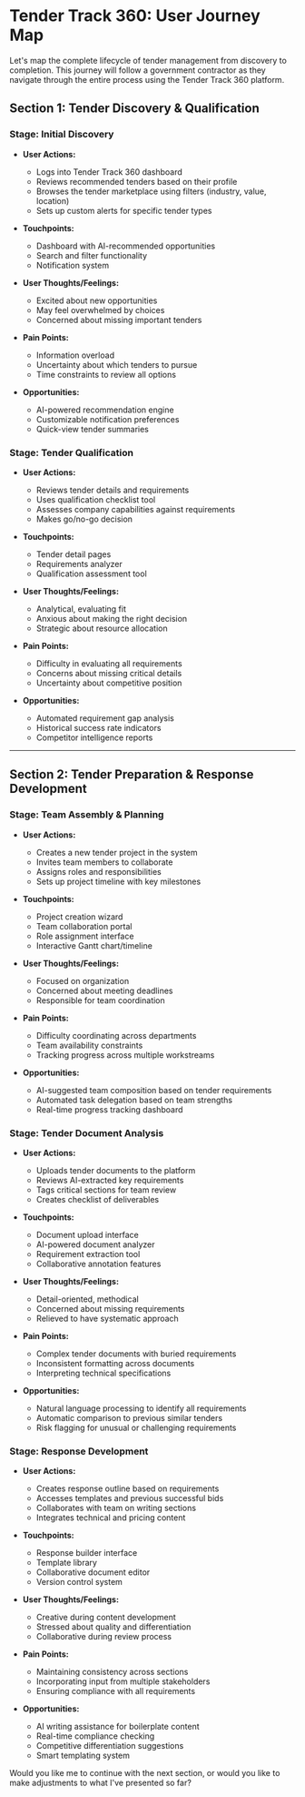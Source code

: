# Tender Track 360: User Journey Map

Let's map the complete lifecycle of tender management from discovery to completion. This journey will follow a government contractor as they navigate through the entire process using the Tender Track 360 platform.

## Section 1: Tender Discovery & Qualification

### Stage: Initial Discovery
- **User Actions:**
  - Logs into Tender Track 360 dashboard
  - Reviews recommended tenders based on their profile
  - Browses the tender marketplace using filters (industry, value, location)
  - Sets up custom alerts for specific tender types
  
- **Touchpoints:**
  - Dashboard with AI-recommended opportunities
  - Search and filter functionality
  - Notification system
  
- **User Thoughts/Feelings:**
  - Excited about new opportunities
  - May feel overwhelmed by choices
  - Concerned about missing important tenders
  
- **Pain Points:**
  - Information overload
  - Uncertainty about which tenders to pursue
  - Time constraints to review all options
  
- **Opportunities:**
  - AI-powered recommendation engine
  - Customizable notification preferences
  - Quick-view tender summaries

### Stage: Tender Qualification
- **User Actions:**
  - Reviews tender details and requirements
  - Uses qualification checklist tool
  - Assesses company capabilities against requirements
  - Makes go/no-go decision
  
- **Touchpoints:**
  - Tender detail pages
  - Requirements analyzer
  - Qualification assessment tool
  
- **User Thoughts/Feelings:**
  - Analytical, evaluating fit
  - Anxious about making the right decision
  - Strategic about resource allocation
  
- **Pain Points:**
  - Difficulty in evaluating all requirements
  - Concerns about missing critical details
  - Uncertainty about competitive position
  
- **Opportunities:**
  - Automated requirement gap analysis
  - Historical success rate indicators
  - Competitor intelligence reports

---

## Section 2: Tender Preparation & Response Development

### Stage: Team Assembly & Planning
- **User Actions:**
  - Creates a new tender project in the system
  - Invites team members to collaborate
  - Assigns roles and responsibilities
  - Sets up project timeline with key milestones
  
- **Touchpoints:**
  - Project creation wizard
  - Team collaboration portal
  - Role assignment interface
  - Interactive Gantt chart/timeline
  
- **User Thoughts/Feelings:**
  - Focused on organization
  - Concerned about meeting deadlines
  - Responsible for team coordination
  
- **Pain Points:**
  - Difficulty coordinating across departments
  - Team availability constraints
  - Tracking progress across multiple workstreams
  
- **Opportunities:**
  - AI-suggested team composition based on tender requirements
  - Automated task delegation based on team strengths
  - Real-time progress tracking dashboard

### Stage: Tender Document Analysis
- **User Actions:**
  - Uploads tender documents to the platform
  - Reviews AI-extracted key requirements
  - Tags critical sections for team review
  - Creates checklist of deliverables
  
- **Touchpoints:**
  - Document upload interface
  - AI-powered document analyzer
  - Requirement extraction tool
  - Collaborative annotation features
  
- **User Thoughts/Feelings:**
  - Detail-oriented, methodical
  - Concerned about missing requirements
  - Relieved to have systematic approach
  
- **Pain Points:**
  - Complex tender documents with buried requirements
  - Inconsistent formatting across documents
  - Interpreting technical specifications
  
- **Opportunities:**
  - Natural language processing to identify all requirements
  - Automatic comparison to previous similar tenders
  - Risk flagging for unusual or challenging requirements

### Stage: Response Development
- **User Actions:**
  - Creates response outline based on requirements
  - Accesses templates and previous successful bids
  - Collaborates with team on writing sections
  - Integrates technical and pricing content
  
- **Touchpoints:**
  - Response builder interface
  - Template library
  - Collaborative document editor
  - Version control system
  
- **User Thoughts/Feelings:**
  - Creative during content development
  - Stressed about quality and differentiation
  - Collaborative during review process
  
- **Pain Points:**
  - Maintaining consistency across sections
  - Incorporating input from multiple stakeholders
  - Ensuring compliance with all requirements
  
- **Opportunities:**
  - AI writing assistance for boilerplate content
  - Real-time compliance checking
  - Competitive differentiation suggestions
  - Smart templating system

Would you like me to continue with the next section, or would you like to make adjustments to what I've presented so far?